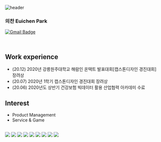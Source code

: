 ![header](https://capsule-render.vercel.app/api?type=waving&color=#Ffc0cb&height=300&section=header&fontSize=90)


### 의찬 Euichen Park

[![Gmail Badge](https://img.shields.io/badge/Gmail-d14836?style=flat-square&logo=Gmail&logoColor=white&link=mailto:euichenpark@gmail.com)](mailto:euichenpark@gmail.com)

<br>

## Work experience

- (20.12) 2020년 강릉원주대학교 해람인 온택트 발표대회[캡스톤디자인 경진대회] 장려상
- (20.07) 2020년 1학기 캡스톤디자인 경진대회 장려상
- (20.06) 2020년도 상반기 건강보험 빅데이터 활용 산업협력 아카데미 수료


## Interest 
- Product Management
- Service & Game

<br/>
<div>
<img src="https://img.shields.io/badge/Python-3776AB?style=flat-square&logo=Python&logoColor=white"/>
<img src="https://img.shields.io/badge/C-A8B9CC?style=flat-square&logo=C&logoColor=white"/>
<img src="https://img.shields.io/badge/HTML-E34F26?style=flat-square&logo=HTML5&logoColor=white"/>
<img src="https://img.shields.io/badge/CSS-1572B6?style=flat-square&logo=CSS3&logoColor=white"/>
<img src="https://img.shields.io/badge/JavaScript-F7DF1E?style=flat-square&logo=JavaScript&logoColor=white"/>
<img src="https://img.shields.io/badge/Django-092E20?style=flat-square&logo=Django&logoColor=white"/>
<img src="https://img.shields.io/badge/Arduino-00979D?style=flat-square&logo=Arduino&logoColor=white"/>
<img src="https://img.shields.io/badge/ReactNative-61DAFB?style=flat-square&logo=React&logoColor=white"/>
<img src="https://img.shields.io/badge/Git-F05032?style=flat-square&logo=Git&logoColor=white"/>
</div>
